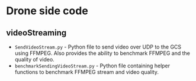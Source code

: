 # Drone side code
## videoStreaming
- `SendVideoStream.py` - Python file to send video over UDP to the GCS using FFMPEG. Also provides the ability to benchmark FFMPEG and the quality of video.
- `benchmarkSendingVideoStream.py` - Python file containing helper functions to benchmark FFMPEG stream and video quality.